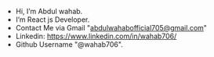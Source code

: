 - Hi, I’m Abdul wahab. 
- I’m React js Developer.
- Contact Me via Gmail "abdulwahabofficial705@gmail.com"
- Linkedin: https://www.linkedin.com/in/wahab706/
- Github Username "@wahab706".

<!---
wahab706/wahab706 is a ✨ special ✨ repository because its `README.md` (this file) appears on your GitHub profile.
You can click the Preview link to take a look at your changes.
--->
